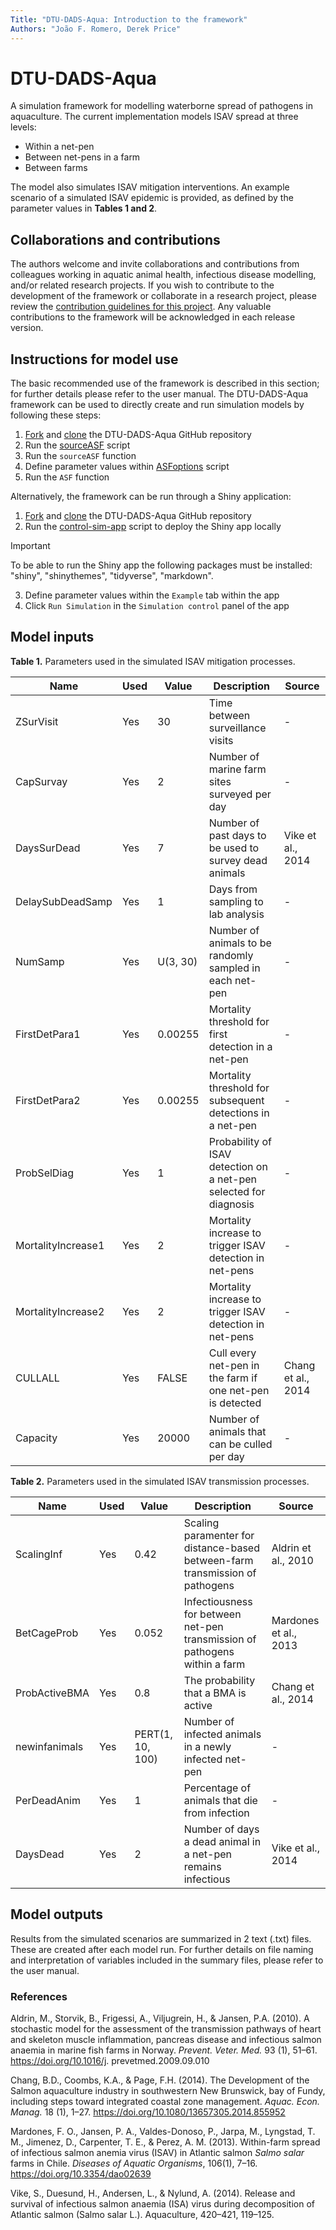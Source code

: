 ```yaml
---
Title: "DTU-DADS-Aqua: Introduction to the framework"
Authors: "João F. Romero, Derek Price"
---
```

# DTU-DADS-Aqua

A simulation framework for modelling waterborne spread of pathogens in aquaculture. The current implementation models ISAV spread at three levels:

- Within a net-pen
- Between net-pens in a farm
- Between farms

The model also simulates ISAV mitigation interventions. An example scenario of a simulated ISAV epidemic is provided, as defined by the parameter values in **Tables 1 and 2**.

## Collaborations and contributions

The authors welcome and invite collaborations and contributions from colleagues working in aquatic animal health, infectious disease modelling, and/or related research projects. If you wish to contribute to the development of the framework or collaborate in a research project, please review the [contribution guidelines for this project](/docs/CONTRIBUTING.md). Any valuable contributions to the framework will be acknowledged in each release version.

## Instructions for model use

The basic recommended use of the framework is described in this section; for further details please refer to the user manual. The DTU-DADS-Aqua framework can be used to directly create and run simulation models by following these steps:
1. [Fork](https://docs.github.com/en/get-started/quickstart/fork-a-repo?platform=windows) and [clone](https://docs.github.com/en/get-started/quickstart/fork-a-repo#cloning-your-forked-repository) the DTU-DADS-Aqua GitHub repository
2. Run the [sourceASF](/sourceASF.R) script
3. Run the `sourceASF` function
4. Define parameter values within [ASFoptions](/ASFoptions.R) script
5. Run the `ASF` function

Alternatively, the framework can be run through a Shiny application:
1. [Fork](https://docs.github.com/en/get-started/quickstart/fork-a-repo?platform=windows) and [clone](https://docs.github.com/en/get-started/quickstart/fork-a-repo#cloning-your-forked-repository) the DTU-DADS-Aqua GitHub repository
2. Run the [control-sim-app](/control-sim-app.R) script to deploy the Shiny app locally
> [!IMPORTANT]
> To be able to run the Shiny app the following packages must be installed: "shiny", "shinythemes", "tidyverse", "markdown".
   
3. Define parameter values within the `Example` tab within the app
4. Click `Run Simulation` in the `Simulation control` panel of the app

## Model inputs

**Table 1.** Parameters used in the simulated ISAV mitigation processes.

| Name | Used | Value | Description | Source |
|------|------|-------|-------------|--------|
| ZSurVisit             | Yes | 30       | Time between surveillance visits | - |
| CapSurvay             | Yes | 2        | Number of marine farm sites surveyed per day | - |
| DaysSurDead           | Yes | 7        | Number of past days to be used to survey dead animals | Vike et al., 2014 |
| DelaySubDeadSamp      | Yes | 1        | Days from sampling to lab analysis | - |
| NumSamp               | Yes | U(3, 30) | Number of animals to be randomly sampled in each net-pen | - |
| FirstDetPara1         | Yes | 0.00255  | Mortality threshold for first detection in a net-pen | - |
| FirstDetPara2         | Yes | 0.00255  | Mortality threshold for subsequent detections in a net-pen | - |
| ProbSelDiag           | Yes | 1        | Probability of ISAV detection on a net-pen selected for diagnosis | - |
| MortalityIncrease1    | Yes | 2        | Mortality increase to trigger ISAV detection in net-pens | - |
| MortalityIncrease2    | Yes | 2        | Mortality increase to trigger ISAV detection in net-pens | - |
| CULLALL               | Yes | FALSE    | Cull every net-pen in the farm if one net-pen is detected | Chang et al., 2014 |
| Capacity              | Yes | 20000    | Number of animals that can be culled per day | - |


**Table 2.** Parameters used in the simulated ISAV transmission processes.

| Name | Used | Value | Description | Source |
|------|------|-------|-------------|--------|
| ScalingInf            | Yes | 0.42             | Scaling paramenter for distance-based between-farm transmission of pathogens | Aldrin et al., 2010 |
| BetCageProb           | Yes | 0.052            | Infectiousness for between net-pen transmission of pathogens within a farm | Mardones et al., 2013 |
| ProbActiveBMA         | Yes | 0.8              | The probability that a BMA is active | Chang et al., 2014 |
| newinfanimals         | Yes | PERT(1, 10, 100) | Number of infected animals in a newly infected net-pen | - |
| PerDeadAnim           | Yes | 1                | Percentage of animals that die from infection | - |
| DaysDead              | Yes | 2                | Number of days a dead animal in a net-pen remains infectious | Vike et al., 2014 |

## Model outputs

Results from the simulated scenarios are summarized in 2 text (.txt) files. These are created after each model run. For further details on file naming and interpretation of variables included in the summary files, please refer to the user manual.



### References

Aldrin, M., Storvik, B., Frigessi, A., Viljugrein, H., & Jansen, P.A. (2010). A stochastic model for the assessment of the transmission pathways of heart and skeleton muscle inflammation, pancreas disease and infectious salmon anaemia in marine fish farms in Norway. *Prevent. Veter. Med.* 93 (1), 51–61. https://doi.org/10.1016/j. prevetmed.2009.09.010

Chang, B.D., Coombs, K.A., & Page, F.H. (2014). The Development of the Salmon aquaculture industry in southwestern New Brunswick, bay of Fundy, including steps toward integrated coastal zone management. *Aquac. Econ. Manag.* 18 (1), 1–27. https://doi.org/10.1080/13657305.2014.855952

Mardones, F. O., Jansen, P. A., Valdes-Donoso, P., Jarpa, M., Lyngstad, T. M., Jimenez, D., Carpenter, T. E., & Perez, A. M. (2013). Within-farm spread of infectious salmon anemia virus (ISAV) in Atlantic salmon *Salmo salar* farms in Chile. *Diseases of Aquatic Organisms*, 106(1), 7–16. https://doi.org/10.3354/dao02639

Vike, S., Duesund, H., Andersen, L., & Nylund, A. (2014). Release and survival of infectious salmon anaemia (ISA) virus during decomposition of Atlantic salmon (Salmo salar L.). Aquaculture, 420–421, 119–125.
